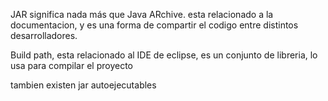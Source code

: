 JAR significa nada más que Java ARchive. esta relacionado a la documentacion, y es una forma de compartir el codigo entre distintos desarrolladores.

Build path, esta relacionado al IDE de eclipse, es un conjunto de libreria, lo usa para compilar el proyecto

tambien existen jar autoejecutables

